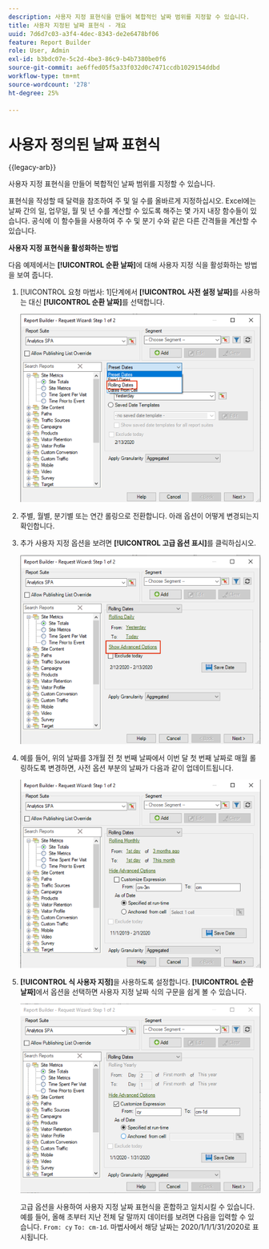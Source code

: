 ```yaml
---
description: 사용자 지정 표현식을 만들어 복합적인 날짜 범위를 지정할 수 있습니다.
title: 사용자 지정된 날짜 표현식 - 개요
uuid: 7d6d7c03-a3f4-4dec-8343-de2e6478bf06
feature: Report Builder
role: User, Admin
exl-id: b3bdc07e-5c2d-4be3-86c9-b4b7380be0f6
source-git-commit: ae6ffed05f5a33f032d0c7471ccdb1029154ddbd
workflow-type: tm+mt
source-wordcount: '278'
ht-degree: 25%

---
```


# 사용자 정의된 날짜 표현식

{{legacy-arb}}

사용자 지정 표현식을 만들어 복합적인 날짜 범위를 지정할 수 있습니다.

표현식을 작성할 때 달력을 참조하여 주 및 일 수를 올바르게 지정하십시오. Excel에는 날짜 간의 일, 업무일, 월 및 년 수를 계산할 수 있도록 해주는 몇 가지 내장 함수들이 있습니다. 공식에 이 함수들을 사용하여 주 수 및 분기 수와 같은 다른 간격들을 계산할 수 있습니다.

**사용자 지정 표현식을 활성화하는 방법**

다음 예제에서는 **[!UICONTROL 순환 날짜]**&#x200B;에 대해 사용자 지정 식을 활성화하는 방법을 보여 줍니다.

1. [!UICONTROL 요청 마법사: 1]단계에서 **[!UICONTROL 사전 설정 날짜]**&#x200B;를 사용하는 대신 **[!UICONTROL 순환 날짜]**&#x200B;를 선택합니다.

   ![롤링 날짜를 선택한 스크린샷입니다.](assets/rolldates1.png)

1. 주별, 월별, 분기별 또는 연간 롤링으로 전환합니다. 아래 옵션이 어떻게 변경되는지 확인합니다.
1. 추가 사용자 지정 옵션을 보려면 **[!UICONTROL 고급 옵션 표시]**&#x200B;를 클릭하십시오.

   ![고급 옵션 표시를 강조 표시하는 스크린샷입니다.](assets/rolldates2.png)

1. 예를 들어, 위의 날짜를 3개월 전 첫 번째 날짜에서 이번 달 첫 번째 날짜로 매월 롤링하도록 변경하면, 사전 옵션 부분의 날짜가 다음과 같이 업데이트됩니다.

   ![3개월 전 첫째 날부터 이번 달 첫째 날까지의 롤링 날짜를 보여주는 스크린샷입니다.](assets/rolldatesfor3.png)

1. **[!UICONTROL 식 사용자 지정]**&#x200B;을 사용하도록 설정합니다. **[!UICONTROL 순환 날짜]**&#x200B;에서 옵션을 선택하면 사용자 지정 날짜 식의 구문을 쉽게 볼 수 있습니다.

   ![사용자 지정 식을 보여주는 스크린샷이 선택되었습니다.](assets/rolldatesfor5.png)

   고급 옵션을 사용하여 사용자 지정 날짜 표현식을 혼합하고 일치시킬 수 있습니다. 예를 들어, 올해 초부터 지난 전체 달 말까지 데이터를 보려면 다음을 입력할 수 있습니다. `From: cy` `To: cm-1d`. 마법사에서 해당 날짜는 2020/1/1/1/31/2020로 표시됩니다.
